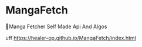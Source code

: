 # MangaFetch
🧨Manga Fetcher Self Made Api And Algos

uff
https://healer-op.github.io/MangaFetch/index.html
